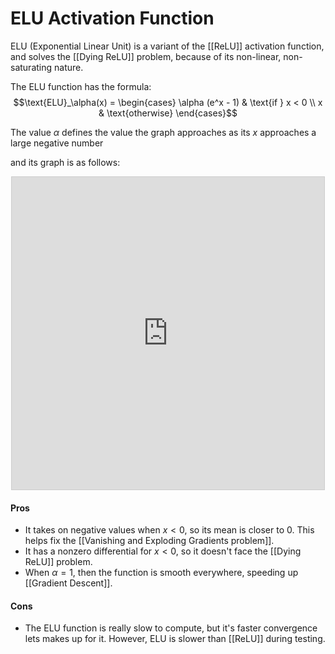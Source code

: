 # ELU Activation Function
ELU (Exponential Linear Unit) is a variant of the [[ReLU]] activation function, and solves the [[Dying ReLU]] problem, because of its non-linear, non-saturating nature.

The ELU function has the formula:
$$\text{ELU}_\alpha(x) = 
\begin{cases}
	\alpha (e^x - 1) & \text{if } x < 0 \\
	x & \text{otherwise}
\end{cases}$$

The value $\alpha$ defines the value the graph approaches as its $x$ approaches a large negative number

and its graph is as follows:
<center>
	<iframe src="https://www.desmos.com/calculator/etzunhoudd?embed" width="500px" height="500px" style="border: 1px solid #ccc" frameborder=0></iframe>
</center>

#### Pros
- It takes on negative values when $x < 0$, so its mean is closer to 0. This helps fix the [[Vanishing and Exploding Gradients problem]].
- It has a nonzero differential for $x < 0$, so it doesn't face the [[Dying ReLU]] problem.
- When $\alpha = 1$, then the function is smooth everywhere, speeding up [[Gradient Descent]].

#### Cons
- The ELU function is really slow to compute, but it's faster convergence lets makes up for it. However, ELU is slower than [[ReLU]] during testing.
